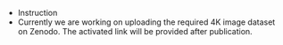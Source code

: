 + Instruction
+ Currently we are working on uploading the required 4K image dataset on Zenodo. The activated link will be provided after publication.
